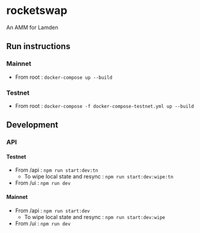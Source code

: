 # rocketswap

An AMM for Lamden

## Run instructions

### Mainnet

* From root : `docker-compose up --build`

### Testnet

* From root : `docker-compose -f docker-compose-testnet.yml up --build`

## Development

### API

#### Testnet

* From /api : `npm run start:dev:tn`
  * To wipe local state and resync : `npm run start:dev:wipe:tn`
* From /ui : `npm run dev`

#### Mainnet

* From /api : `npm run start:dev`
  * To wipe local state and resync : `npm run start:dev:wipe`
* From /ui : `npm run dev`